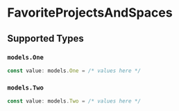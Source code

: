 # FavoriteProjectsAndSpaces


## Supported Types

### `models.One`

```typescript
const value: models.One = /* values here */
```

### `models.Two`

```typescript
const value: models.Two = /* values here */
```

